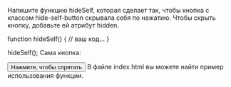 Напишите функцию hideSelf, которая сделает так, чтобы кнопка с классом hide-self-button скрывала 
себя по нажатию. Чтобы скрыть кнопку, добавьте ей атрибут hidden.

function hideSelf() {
  // ваш код...
}

hideSelf();
Сама кнопка:

<button class="hide-self-button">Нажмите, чтобы спрятать</button>
В файле index.html вы можете найти пример использования функции.
